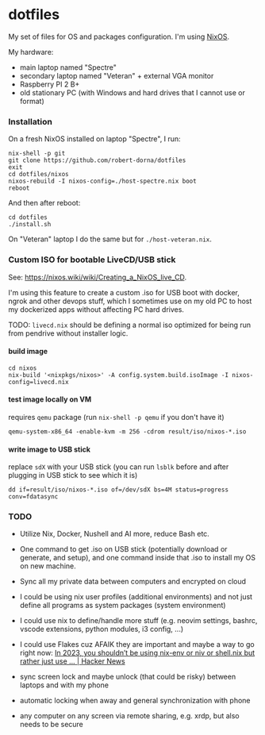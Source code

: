 # dotfiles

My set of files for OS and packages configuration. I'm using [NixOS](https://nixos.org).

My hardware:

- main laptop named "Spectre"
- secondary laptop named "Veteran" + external VGA monitor
- Raspberry PI 2 B+
- old stationary PC (with Windows and hard drives that I cannot use or format)

### Installation

On a fresh NixOS installed on laptop "Spectre", I run:

```shell
nix-shell -p git
git clone https://github.com/robert-dorna/dotfiles
exit
cd dotfiles/nixos
nixos-rebuild -I nixos-config=./host-spectre.nix boot
reboot
```

And then after reboot:

```shell
cd dotfiles
./install.sh
```

On "Veteran" laptop I do the same but for `./host-veteran.nix`.

### Custom ISO for bootable LiveCD/USB stick

See: https://nixos.wiki/wiki/Creating_a_NixOS_live_CD.

I'm using this feature to create a custom .iso for USB boot with docker, ngrok and other devops stuff, which I sometimes use on my old PC to host my dockerized apps without affecting PC hard drives.

TODO: `livecd.nix` should be defining a normal iso optimized for being run from pendrive without installer logic.

#### build image

```shell
cd nixos
nix-build '<nixpkgs/nixos>' -A config.system.build.isoImage -I nixos-config=livecd.nix
```

#### test image locally on VM

requires `qemu` package (run `nix-shell -p qemu` if you don't have it)

```shell
qemu-system-x86_64 -enable-kvm -m 256 -cdrom result/iso/nixos-*.iso
```

#### write image to USB stick

replace `sdX` with your USB stick (you can run `lsblk` before and after plugging in USB stick to see which it is)

```shell
dd if=result/iso/nixos-*.iso of=/dev/sdX bs=4M status=progress conv=fdatasync
```

### TODO

- Utilize Nix, Docker, Nushell and AI more, reduce Bash etc.

- One command to get .iso on USB stick (potentially download or generate, and setup), and one command inside that .iso to install my OS on new machine.

- Sync all my private data between computers and encrypted on cloud

- I could be using nix user profiles (additional environments) and not just define all programs as system packages (system environment)

- I could use nix to define/handle more stuff (e.g. neovim settings, bashrc, vscode extensions, python modules, i3 config, ...)

- I could use Flakes cuz AFAIK they are important and maybe a way to go right now: [In 2023, you shouldn’t be using nix-env or niv or shell.nix but rather just use ... | Hacker News](https://news.ycombinator.com/item?id=35039490)

- sync screen lock and maybe unlock (that could be risky) between laptops and with my phone

- automatic locking when away and general synchronization with phone

- any computer on any screen via remote sharing, e.g. xrdp, but also needs to be secure